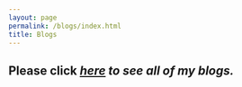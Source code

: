 ```yaml
---
layout: page
permalink: /blogs/index.html
title: Blogs
---
```


Please click <em>**[here](https://jiayi-blog.vercel.app "Go to my personal blog website!")**<em/> to see all of my blogs.
---
